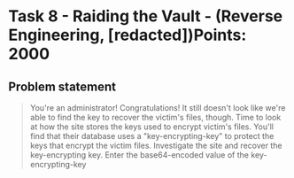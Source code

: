 # Task 8 - Raiding the Vault - (Reverse Engineering, [redacted])Points: 2000

## Problem statement

> You're an administrator! Congratulations!
> It still doesn't look like we're able to find the key to recover the victim's files, though. Time to look at how the site stores the keys used to encrypt victim's files. You'll find that their database uses a "key-encrypting-key" to protect the keys that encrypt the victim files. Investigate the site and recover the key-encrypting key.
> Enter the base64-encoded value of the key-encrypting-key



```python

```
